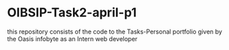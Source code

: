 # OIBSIP-Task2-april-p1
this repository consists of the code to the Tasks-Personal portfolio  given by the Oasis infobyte as an Intern web developer 
